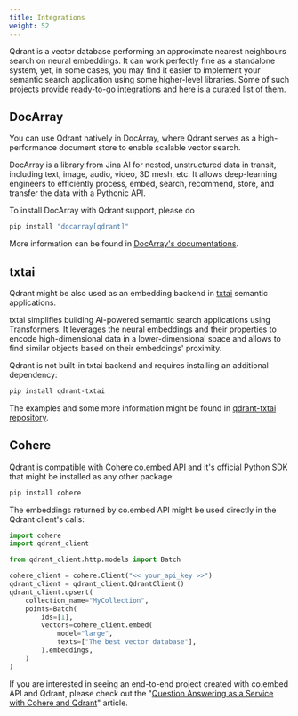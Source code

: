 ```yaml
---
title: Integrations
weight: 52
---
```

Qdrant is a vector database performing an approximate nearest neighbours search on neural embeddings. It can work perfectly fine
as a standalone system, yet, in some cases, you may find it easier to implement your semantic search application using some
higher-level libraries. Some of such projects provide ready-to-go integrations and here is a curated list of them.

## DocArray
You can use Qdrant natively in DocArray, where Qdrant serves as a high-performance document store to enable scalable vector search.

DocArray is a library from Jina AI for nested, unstructured data in transit, including text, image, audio, video, 3D mesh, etc.
It allows deep-learning engineers to efficiently process, embed, search, recommend, store, and transfer the data with a Pythonic API.


To install DocArray with Qdrant support, please do

```bash
pip install "docarray[qdrant]"
```

More information can be found in [DocArray's documentations](https://docarray.jina.ai/advanced/document-store/qdrant/).

## txtai
Qdrant might be also used as an embedding backend in [txtai](https://neuml.github.io/txtai/) semantic applications.

txtai simplifies building AI-powered semantic search applications using Transformers. It leverages the neural embeddings and their 
properties to encode high-dimensional data in a lower-dimensional space and allows to find similar objects based on their embeddings' 
proximity.

Qdrant is not built-in txtai backend and requires installing an additional dependency:

```bash
pip install qdrant-txtai
```

The examples and some more information might be found in [qdrant-txtai repository](https://github.com/qdrant/qdrant-txtai).

## Cohere
Qdrant is compatible with Cohere [co.embed API](https://docs.cohere.ai/reference/embed) and it's official Python SDK that
might be installed as any other package:

```bash
pip install cohere
```

The embeddings returned by co.embed API might be used directly in the Qdrant client's calls:

```python
import cohere
import qdrant_client

from qdrant_client.http.models import Batch

cohere_client = cohere.Client("<< your_api_key >>")
qdrant_client = qdrant_client.QdrantClient()
qdrant_client.upsert(
    collection_name="MyCollection",
    points=Batch(
        ids=[1],
        vectors=cohere_client.embed(
            model="large",
            texts=["The best vector database"],
        ).embeddings,
    )
)
```

If you are interested in seeing an end-to-end project created with co.embed API and Qdrant, please check out the
"[Question Answering as a Service with Cohere and Qdrant](https://qdrant.tech/articles/qa-with-cohere-and-qdrant/)" article.
